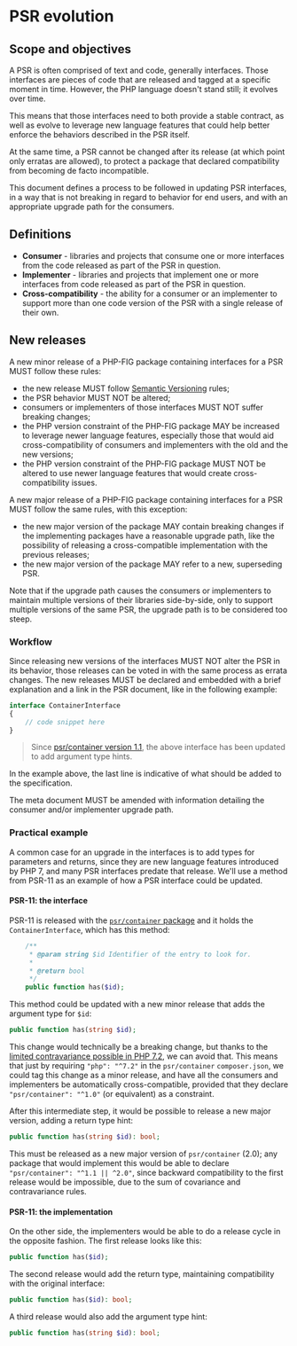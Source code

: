 # PSR evolution

## Scope and objectives

A PSR is often comprised of text and code, generally interfaces. Those interfaces are pieces of code that are released and tagged at a specific moment in time. However, the PHP language doesn't stand still; it evolves over time.

This means that those interfaces need to both provide a stable contract, as well as evolve to leverage new language features that could help better enforce the behaviors described in the PSR itself.

At the same time, a PSR cannot be changed after its release (at which point only erratas are allowed), to protect a package that declared compatibility from becoming de facto incompatible.

This document defines a process to be followed in updating PSR interfaces, in a way that is not breaking in regard to behavior for end users, and with an appropriate upgrade path for the consumers.

## Definitions

 * **Consumer** - libraries and projects that consume one or more interfaces from the code released as part of the PSR in question.
 * **Implementer** - libraries and projects that implement one or more interfaces from code released as part of the PSR in question.
 * **Cross-compatibility** - the ability for a consumer or an implementer to support more than one code version of the PSR with a single release of their own.

## New releases

A new minor release of a PHP-FIG package containing interfaces for a PSR MUST follow these rules:
 * the new release MUST follow [Semantic Versioning](https://semver.org/) rules;
 * the PSR behavior MUST NOT be altered;
 * consumers or implementers of those interfaces MUST NOT suffer breaking changes;
 * the PHP version constraint of the PHP-FIG package MAY be increased to leverage newer language features, especially those that would aid cross-compatibility of consumers and implementers with the old and the new versions;
 * the PHP version constraint of the PHP-FIG package MUST NOT be altered to use newer language features that would create cross-compatibility issues.
 
A new major release of a PHP-FIG package containing interfaces for a PSR MUST follow the same rules, with this exception:
 * the new major version of the package MAY contain breaking changes if the implementing packages have a reasonable upgrade path, like the possibility of releasing a cross-compatible implementation with the previous releases;
 * the new major version of the package MAY refer to a new, superseding PSR.
 
Note that if the upgrade path causes the consumers or implementers to maintain multiple versions of their libraries side-by-side, only to support multiple versions of the same PSR, the upgrade path is to be considered too steep.

### Workflow

Since releasing new versions of the interfaces MUST NOT alter the PSR in its behavior, those releases can be voted in with the same process as errata changes. The new releases MUST be declared and embedded with a brief explanation and a link in the PSR document, like in the following example:

```php
interface ContainerInterface
{
    // code snippet here
}
```

> Since [psr/container version 1.1](https://packagist.org/packages/psr/container#1.1.0), the above interface has been updated to add argument type hints.

In the example above, the last line is indicative of what should be added to the specification.

The meta document MUST be amended with information detailing the consumer and/or implementer upgrade path.

### Practical example

A common case for an upgrade in the interfaces is to add types for parameters and returns, since they are new language features introduced by PHP 7, and many PSR interfaces predate that release. We'll use a method from PSR-11 as an example of how a PSR interface could be updated.

#### PSR-11: the interface

PSR-11 is released with the [`psr/container` package](https://packagist.org/packages/psr/container) and it holds the `ContainerInterface`, which has this method:

```php
    /**
     * @param string $id Identifier of the entry to look for.
     *
     * @return bool
     */
    public function has($id);
```

This method could be updated with a new minor release that adds the argument type for `$id`:

```php
public function has(string $id);
```

This change would technically be a breaking change, but thanks to the [limited contravariance possible in PHP 7.2](https://wiki.php.net/rfc/parameter-no-type-variance), we can avoid that. This means that just by requiring `"php": "^7.2"` in the `psr/container` `composer.json`, we could tag this change as a minor release, and have all the consumers and implementers be automatically cross-compatible, provided that they declare `"psr/container": "^1.0"` (or equivalent) as a constraint.

After this intermediate step, it would be possible to release a new major version, adding a return type hint:

```php
public function has(string $id): bool;
```

This must be released as a new major version of `psr/container` (2.0); any package that would implement this would be able to declare `"psr/container": "^1.1 || ^2.0"`, since backward compatibility to the first release would be impossible, due to the sum of covariance and contravariance rules.

#### PSR-11: the implementation

On the other side, the implementers would be able to do a release cycle in the opposite fashion. The first release looks like this:

```php
public function has($id);
```

The second release would add the return type, maintaining compatibility with the original interface:

```php
public function has($id): bool;
```

A third release would also add the argument type hint:

```php
public function has(string $id): bool;
```
